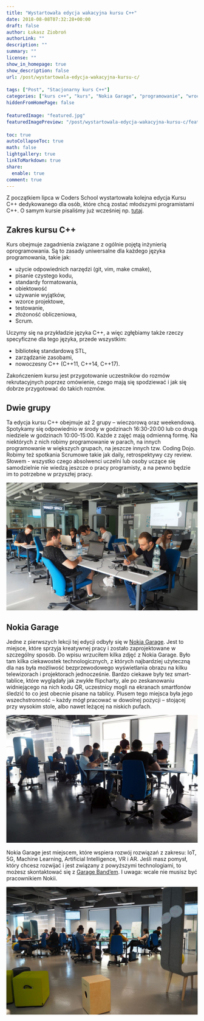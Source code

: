 ```yaml
---
title: "Wystartowała edycja wakacyjna kursu C++"
date: 2018-08-08T07:32:28+00:00
draft: false
author: Łukasz Ziobroń
authorLink: ""
description: ""
summary: ""
license: ""
show_in_homepage: true
show_description: false
url: /post/wystartowala-edycja-wakacyjna-kursu-c/

tags: ["Post", "Stacjonarny kurs C++"]
categories: ["kurs c++", "kurs", "Nokia Garage", "programowanie", "wrocław"]
hiddenFromHomePage: false

featuredImage: "featured.jpg"
featuredImagePreview: "/post/wystartowala-edycja-wakacyjna-kursu-c/featured.jpg"

toc: true
autoCollapseToc: true
math: false
lightgallery: true
linkToMarkdown: true
share:
  enable: true
comment: true
---
```


Z początkiem lipca w Coders School wystartowała kolejna edycja Kursu C++ dedykowanego dla osób, które chcą zostać młodszymi programistami C++. O samym kursie pisaliśmy już wcześniej np. [tutaj][1].

<!--more-->

## Zakres kursu C++

Kurs obejmuje zagadnienia związane z ogólnie pojętą inżynierią oprogramowania. Są to zasady uniwersalne dla każdego języka programowania, takie jak:

* użycie odpowiednich narzędzi (git, vim, make cmake),
* pisanie czystego kodu,
* standardy formatowania,
* obiektowość
* używanie wyjątków,
* wzorce projektowe,
* testowanie,
* złożoność obliczeniowa,
* Scrum.

Uczymy się na przykładzie języka C++, a więc zgłębiamy także rzeczy specyficzne dla tego języka, przede wszystkim:

* bibliotekę standardową STL,
* zarządzanie zasobami,
* nowoczesny C++ (C++11, C++14, C++17).

Zakończeniem kursu jest przygotowanie uczestników do rozmów rekrutacyjnych poprzez omówienie, czego mają się spodziewać i jak się dobrze przygotować do takich rozmów.

## Dwie grupy

Ta edycja kursu C++ obejmuje aż 2 grupy – wieczorową oraz weekendową. Spotykamy się odpowiednio w środy w godzinach 16:30-20:00 lub co drugą niedziele w godzinach 10:00-15:00. Każde z zajęć mają odmienną formę. Na niektórych z nich robimy programowanie w parach, na innych programowanie w większych grupach, na jeszcze innych tzw. Coding Dojo. Robimy też spotkania Scrumowe takie jak daily, retrospektywy czy review. Słowem - wszystko czego absolwenci uczelni lub osoby uczące się samodzielnie nie wiedzą jeszcze o pracy programisty, a na pewno będzie im to potrzebne w przyszłej pracy.

![Grupa weekendowa kursu C++ w Nokia Garage](garage1.jpg)

## Nokia Garage

Jedne z pierwszych lekcji tej edycji odbyły się w [Nokia Garage][2]. Jest to miejsce, które sprzyja kreatywnej pracy i zostało zaprojektowane w szczególny sposób. Do wpisu wrzuciłem kilka zdjęć z Nokia Garage. Było tam kilka ciekawostek technologicznych, z których najbardziej użyteczną dla nas była możliwość bezprzewodowego wyświetlania obrazu na kilku telewizorach i projektorach jednocześnie. Bardzo ciekawe były tez smart-tablice, które wyglądały jak zwykłe flipcharty, ale po zeskanowaniu widniejącego na nich kodu QR, uczestnicy mogli na ekranach smartfonów śledzić to co jest obecnie pisane na tablicy. Plusem tego miejsca była jego wszechstronność – każdy mógł pracować w dowolnej pozycji – stojącej przy wysokim stole, albo nawet leżącej na niskich pufach.

![Grupa wieczorowa kursu C++ w Nokia Garage](garage3.jpg)

Nokia Garage jest miejscem, które wspiera rozwój rozwiązań z zakresu: IoT, 5G, Machine Learning, Artificial Intelligence, VR i AR. Jeśli masz pomysł, który chcesz rozwijać i jest związany z powyższymi technologiami, to możesz skontaktować się z [Garage Band’em][3]. I uwaga: wcale nie musisz być pracownikiem Nokii.

![Nietypowy układ biurek w Nokia Garage](garage4.jpg)

 [1]: /post/kurs-programowania-cpp/
 [2]: http://nokiagarage.pl/
 [3]: http://nokiagarage.pl/join-us/

